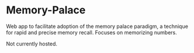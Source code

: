 # Memory-Palace

Web app to facilitate adoption of the memory palace paradigm, a technique for rapid and precise memory recall. 
Focuses on memorizing numbers.

Not currently hosted. 
